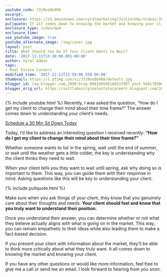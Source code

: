 ```yaml
---
youtube_code: J3jNvo8G4RA
excerpt:
enclosure: https://s3.amazonaws.com/vyralmarketing/Justin+Udy/Videos/2017/December/Salt+Lake+City+Real+Estate+Agent-+What+Should+You+Do+If+Your+Client+Wants+to+Wait%253F.mp4
pullquote: It all comes down to knowing the market and knowing your client.
enclosure_type: video/mp4
enclosure_time:
use_youtube_image: true
youtube_alternate_image: /img/cover.jpg
layout: post
title: What Should You Do If Your Client Wants to Wait?
date: '2017-12-11T13:38:00.001-08:00'
author: Vyral Admin
tags:
- Real Estate Careers
modified_time: '2017-12-12T12:59:06.559-08:00'
thumbnail: https://i.ytimg.com/vi/J3jNvo8G4RA/default.jpg
blogger_id: tag:blogger.com,1999:blog-908160588168537907.post-5681703806402653518
blogger_orig_url: https://saltlakecityrealestatecareers.blogspot.com/2017/12/what-should-you-do-if-your-client-wants.html
---
```

{% include youtube.html %}
Recently, I was asked the question, “How do I get my client to change their mind about their time frame?” The answer comes down to understanding your client’s needs.

<div class="post-cta">
<a href="/contact/" target="_blank">Schedule a 30 Min Sit Down Today</a>
</div>

Today, I’d like to address an interesting question I received recently: **“How do I get my client to change their mind about their time frame?”**

Whether someone wants to list in the spring, wait until the end of summer, or wait until the weather gets a little colder, the key is understanding why the client thinks they need to wait.

When your client tells you they want to wait until spring, ask why doing so is important to them. This way, you can guide them with their response in mind. Asking questions like this will be key to understanding your client.

{% include pullquote.html %}

Make sure when you ask things of your client, they know that you genuinely care about their thoughts and needs. **Your client should feel and know that you truly want to understand their position.**

Once you understand their answer, you can determine whether or not what they believe actually aligns with what is going on in the market. This way, you can remain empathetic to their ideas while also leading them to make a fact-based decision.

If you present your client with information about the market, they’ll be able to think more critically about what they truly want. It all comes down to knowing the market and knowing your client.

If you have any other questions or would like more information, feel free to give me a call or send me an email. I look forward to hearing from you soon.
